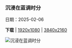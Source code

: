 ### 沉浸在蓝调时分

日期：2025-02-06

**下载**  |  [1920x1080](https://cn.bing.com/th?id=OHR.BlueNorway_ZH-CN7489077966_1920x1080.jpg)  |  [3840x2160](https://cn.bing.com/th?id=OHR.BlueNorway_ZH-CN7489077966_UHD.jpg)

![沉浸在蓝调时分](https://cn.bing.com/th?id=OHR.BlueNorway_ZH-CN7489077966_1920x1080.jpg "特隆赫姆的蓝色时刻，挪威 (© Jeanny Mueller/Getty Images)")

